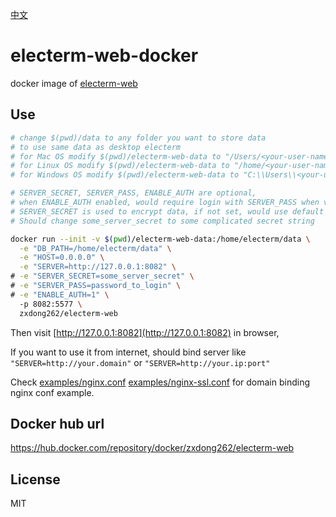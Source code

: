 [中文](README_cn.md)

# electerm-web-docker

docker image of [electerm-web](https://github.com/electerm/electerm-web)

## Use

```sh
# change $(pwd)/data to any folder you want to store data
# to use same data as desktop electerm
# for Mac OS modify $(pwd)/electerm-web-data to "/Users/<your-user-name>/Library/Application Support/electerm"
# for Linux OS modify $(pwd)/electerm-web-data to "/home/<your-user-name>/.config/electerm"
# for Windows OS modify $(pwd)/electerm-web-data to "C:\\Users\\<your-user-name>\\AppData\\Roaming\\electerm"

# SERVER_SECRET, SERVER_PASS, ENABLE_AUTH are optional,
# when ENABLE_AUTH enabled, would require login with SERVER_PASS when visit
# SERVER_SECRET is used to encrypt data, if not set, would use default value
# Should change some_server_secret to some complicated secret string

docker run --init -v $(pwd)/electerm-web-data:/home/electerm/data \
  -e "DB_PATH=/home/electerm/data" \
  -e "HOST=0.0.0.0" \
  -e "SERVER=http://127.0.0.1:8082" \
# -e "SERVER_SECRET=some_server_secret" \
# -e "SERVER_PASS=password_to_login" \
# -e "ENABLE_AUTH=1" \  
  -p 8082:5577 \
  zxdong262/electerm-web
```

Then visit [http://127.0.0.1:8082](http://127.0.0.1:8082) in browser,

If you want to use it from internet, should bind server like `"SERVER=http://your.domain"` or `"SERVER=http://your.ip:port"`

Check [examples/nginx.conf](https://github.com/electerm/electerm-web/blob/main/examples/nginx.conf) [examples/nginx-ssl.conf](https://github.com/electerm/electerm-web/blob/main/examples/nginx-ssl.conf)  for domain binding nginx conf example.

## Docker hub url

https://hub.docker.com/repository/docker/zxdong262/electerm-web

## License

MIT
